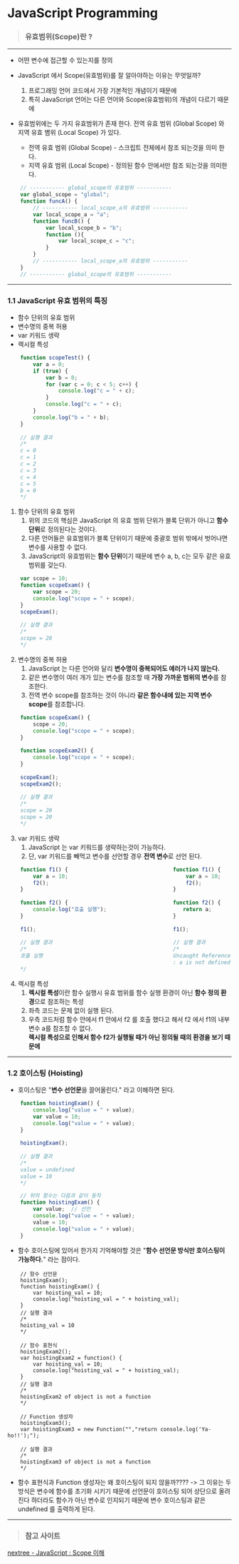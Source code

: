 # JavaScript Programming

>### **유효범위(Scope)란 ?**
---
* 어떤 변수에 접근할 수 있는지를 정의
* JavaScript 에서 Scope(유효범위)를 잘 알아야하는 이유는 무엇일까?
    1. 프로그래밍 언어 코드에서 가장 기본적인 개념이기 때문에
    2. 특히 JavaScript 언어는 다른 언어와 Scope(유효범위)의 개념이 다르기 때문에
    
* 유효범위에는 두 가지 유효범위가 존재 한다. 전역 유효 범위 (Global Scope) 와 지역 유효 볌위 (Local Scope) 가 있다.
    * 전역 유효 범위 (Global Scope) - 스크립트 전체에서 참조 되는것을 의미 한다.
    * 지역 유효 범위 (Local Scope) - 정의된 함수 안에서만 참조 되는것을 의미한다.

```javascript
    // ----------- global_scope의 유효범위 ----------- 
    var global_scope = "global";
    function funcA() {
        // ----------- local_scope_a의 유효범위 ----------- 
        var local_scope_a = "a";
        function funcB() {
            var local_scope_b = "b";
            function (){
                var local_scope_c = "c";
            }
        }
        // ----------- local_scope_a의 유효범위 -----------
    }
    // ----------- global_scope의 유효범위 ----------- 
```
---
### 1.1 JavaScript 유효 범위의 특징
* 함수 단위의 유효 범위
* 변수명의 중복 허용
* var 키워드 생략
* 렉시컬 특성

```javascript
    function scopeTest() {
        var a = 0;
        if (true) {
            var b = 0;
            for (var c = 0; c < 5; c++) {
                console.log("c = " + c);
            }
            console.log("c = " + c);
        }
        console.log("b = " + b);
    }
    
    // 실행 결과
    /*
    c = 0
    c = 1
    c = 2
    c = 3
    c = 4
    c = 5
    b = 0
    */
```
1. 함수 단위의 유효 범위
    1. 위의 코드의 핵심은 JavaScript 의 유효 범위 단위가 블록 단위가 아니고 **함수 단위**로 정의된다는 것이다.
    2. 다른 언어들은 유효범위가 블록 단위이기 때문에 중괄호 범위 밖에서 벗어나면 변수를 사용할 수 없다.
    3. JavaScript의 유효범위는 **함수 단위**이기 때문에 변수 a, b, c는 모두 같은 유효범위를 갖는다.

```javascript
    var scope = 10;
    function scopeExam() {
        var scope = 20;
        console.log("scope = " + scope);
    }
    scopeExam();
    
    // 실행 결과
    /*
    scope = 20
    */
```
2. 변수명의 중복 허용
    1. JavaScript 는 다른 언어와 달리 **변수명이 중복되어도 에러가 나지 않는다.**
    2.  같은 변수명이 여러 개가 있는 변수를 참조할 때 **가장 가까운 범위의 변수**를 참조한다.
    3. 전역 변수 scope를 참조하는 것이 아니라 **같은 함수내에 있는 지역 변수 scope**를 참조합니다.

```javascript
    function scopeExam() {
        scope = 20;
        console.log("scope = " + scope);
    }
    
    function scopeExam2() {
        console.log("scope = " + scope);
    }
    
    scopeExam();
    scopeExam2();
    
    // 실행 결과 
    /*
    scope = 20
    scope = 20
    */
```
3. var 키워드 생략
    1. JavaScript 는 var 키워드를 생략하는것이 가능하다.
    2. 단, var 키워드를 빼먹고 변수를 선언할 경우 **전역 변수**로 선언 된다.

```javascript
    function f1() {                                 function f1() {
        var a = 10;                                     var a = 10;
        f2();                                           f2();
    }                                               }
    
    function f2() {                                 function f2() {
        console.log("호출 실행");                        return a;
    }                                               }
    
    f1();                                           f1();
    
    // 실행 결과                                      // 실행 결과
    /*                                              /*
    호출 실행                                         Uncaught Reference Error
                                                    : a is not defined
    */                                              
```                  
4. 렉시컬 특성
    1. **렉시컬 특성**이란 함수 실행시 유효 범위를 함수 실행 환경이 아닌 **함수 정의 환경**으로 참조하는 특성
    2. 좌측 코드는 문제 없이 실행 된다.
    3. 우측 코드처럼  함수 안에서 f1 안에서 f2 를 호출 했다고 해서 f2 에서 f1의 내부 변수 a를 참조할 수 없다.<br>
        **렉시컬 특성으로 인해서 함수 f2가 실행될 때가 아닌 정의될 때의 환경을 보기 때문에**
---
### 1.2 호이스팅 (Hoisting)
* 호이스팅은 "**변수 선언문**을 끌어올린다." 라고 이해하면 된다.

```javascript
    function hoistingExam() {
        console.log("value = " + value);
        var value = 10;                                     
        console.log("value = " + value);
    }
    
    hoistingExam();
    
    // 실행 결과
    /*
    value = undefined
    value = 10
    */
```

```javascript
    // 위의 함수는 다음과 같이 동작
    function hoistingExam() {
        var value;  // 선언
        console.log("value = " + value);
        value = 10;
        console.log("value = " + value);
    }
```
* 함수 호이스팅에 있어서 한가지 기억해야할 것은 "**함수 선언문 방식만 호이스팅이 가능하다.**" 라는 점이다.

```javscript
    // 함수 선언문
    hoistingExam();
    function hoistingExam() {
        var hoisting_val = 10;
        console.log("hoisting_val = " + hoisting_val);
    }
    // 실행 결과
    /*
    hoisting_val = 10
    */
    
    // 함수 표현식
    hoistingExam2();
    var hoistingExam2 = function() {
        var hoisting_val = 10;
        console.log("hoisting_val = " + hoisting_val);
    }
    // 실행 결과
    /*
    hoistingExam2 of object is not a function
    */
    
    // Function 생성자
    hoistingExam3();  
    var hoistingExam3 = new Function("","return console.log('Ya-ho!!');");
    
    // 실행 결과
    /*
    hoistingExam3 of object is not a function
    */
```
* 함수 표현식과 Function 생성자는 왜 호이스팅이 되지 않을까????
    -> 그 이유는 두 방식은 변수에 함수를 초기화 시키기 때문에 선언문이 호이스팅 되어 상단으로 올려진다 하더라도
        함수가 아닌 변수로 인지되기 때문에 변수 호이스팅과 같은 undefined 를 출력하게 된다.
---
> ### **참고 사이트**
[ nextree - JavaScript : Scope 이해 ](http://www.nextree.co.kr/p7363/)
